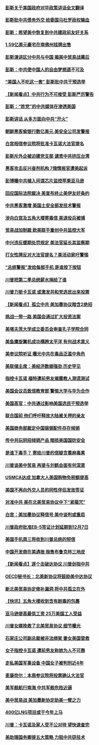 #### [彭斯关于美国政府对华政策讲话全文翻译](../pages/nsc412/n10762304.md?t=10050932?t=10050647) 

#### [彭斯批中共债务外交 给委国马杜罗政权输血](../pages/nsc412/n10762269.md?t=10050932?t=10050647) 

#### [彭斯：希望美中恢复到中共建政前友好关系](../pages/nsc412/n10761924.md?t=10050932?t=10050647) 

#### [1.59亿美元豪宅在南佛州挂牌出售](../pages/nsc412/n10762009.md?t=10050932?t=10050647) 

#### [彭斯演讲区分中共与中国 揭美中贸易战幕后](../pages/nsc412/n10761289.md?t=10050932?t=10050647) 

#### [彭斯：中共使中国人的自由梦想遥不可及](../pages/nsc412/n10761634.md?t=10050932?t=10050647) 

#### [“美国人不吃这一套” 彭斯批中共干预选举](../pages/nsc412/n10760952.md?t=10050932?t=10050647) 

#### [【新闻看点】中共行为不可接受 彭斯严厉警告](../pages/nsc412/n10761342.md?t=10050932?t=10050647) 

#### [彭斯：“姓党”的中共媒体在渗透美国](../pages/nsc412/n10761606.md?t=10050932?t=10050647) 

#### [彭斯讲话 从多方面向中共“开火”](../pages/nsc412/n10760650.md?t=10050932?t=10050647) 

#### [朝鲜黑客偷银行数亿美元 美安全公司发警报](../pages/nsc412/n10761499.md?t=10050932?t=10050647) 

#### [白宫相信参议院将批准卡瓦诺大法官提名](../pages/nsc412/n10761147.md?t=10050932?t=10050647) 

#### [彭斯斥外企被迫建党支部 谴责中共挤压台湾](../pages/nsc412/n10761443.md?t=10050932?t=10050647) 

#### [黑客攻击反兴奋剂机构  7俄情报官遭美起诉](../pages/nsc412/n10761055.md?t=10050932?t=10050647) 

#### [彭博曝中共植入间谍芯片监控苹果亚马逊](../pages/nsc412/n10761192.md?t=10050932?t=10050647) 

#### [回应国际法院裁决 美宣布终止美伊友好条约](../pages/nsc412/n10760153.md?t=10050932?t=10050647) 

#### [中共黑客激增 美国土安全部发技术警报](../pages/nsc412/n10760423.md?t=10050932?t=10050647) 

#### [涉向白宫及五角大楼寄毒信 美退役兵被捕](../pages/nsc412/n10759571.md?t=10050932?t=10050647) 

#### [贸易战加制裁 欧美联手重创中共监控大军](../pages/nsc412/n10759231.md?t=10050932?t=10050647) 

#### [中兴违反缓期处罚规定 美法官延长其监察期](../pages/nsc412/n10759508.md?t=10050932?t=10050647) 

#### [打女性牌反对大法官提名？美活动家吁警惕](../pages/nsc412/n10759145.md?t=10050932?t=10050647) 

#### [“总统警报”发给每部手机  是谁按下按钮](../pages/nsc412/n10759228.md?t=10050932?t=10050647) 

#### [川普把第二季总统薪水捐给了谁](../pages/nsc412/n10759156.md?t=10050932?t=10050647) 

#### [川普力挺卡瓦诺 或激发共和党选民出来投票](../pages/nsc412/n10758734.md?t=10050932?t=10050647) 

#### [【新闻看点】孤立中共 美加墨协议暗含2绝招](../pages/nsc412/n10758960.md?t=10050932?t=10050647) 

#### [挑战一带一路 美国会通过扩大投资法案](../pages/nsc412/n10759148.md?t=10050932?t=10050647) 

#### [美塔夫茨大学成立委员会审查孔子学院合同](../pages/nsc412/n10759094.md?t=10050932?t=10050647) 

#### [美鱼鹰旋翼机成功横跨太平洋 有何战术意义](../pages/nsc412/n10758986.md?t=10050932?t=10050647) 

#### [美参议院听证 曝光中共在毒品泛滥中角色](../pages/nsc412/n10758958.md?t=10050932?t=10050647) 

#### [美联储主席：美经济数据强劲 历史罕见](../pages/nsc412/n10758804.md?t=10050932?t=10050647) 

#### [指控卡瓦诺 福特遭前男友揭露教人测谎测试](../pages/nsc412/n10758872.md?t=10050932?t=10050647) 

#### [美国会议员致信教育部 警惕大学与华为合作](../pages/nsc412/n10758611.md?t=10050932?t=10050647) 

#### [美国高官：中共通过影响美国选民干预选举](../pages/nsc412/n10757562.md?t=10050932?t=10050647) 

#### [联合国前 他们呼吁释放大陆被关押的亲友](../pages/nsc412/n10756822.md?t=10050932?t=10050647) 

#### [美国商务部裁定中国锻钢配件存在倾销](../pages/nsc412/n10757782.md?t=10050932?t=10050647) 

#### [传中共玩阴招倾销产品 暗损美国国防安全](../pages/nsc412/n10757648.md?t=10050932?t=10050647) 

#### [是谁下毒手？ 寄给川普的信疑含蓖麻毒素](../pages/nsc412/n10757046.md?t=10050932?t=10050647) 

#### [川普谈美中贸易 再提与刘鹤会面有何深意](../pages/nsc412/n10756539.md?t=10050932?t=10050647) 

#### [USMCA达成 加拿大人美国购物免税额提高](../pages/nsc412/n10757558.md?t=10050932?t=10050647) 

#### [美国不再向外交人员的同性伴侣发放签证](../pages/nsc412/n10756972.md?t=10050932?t=10050647) 

#### [对准中共 美在北美贸易协议中下“紧箍咒”](../pages/nsc412/n10756876.md?t=10050932?t=10050647) 

#### [白宫：美加墨协议释信号 美中谈判或重启](../pages/nsc412/n10756858.md?t=10050932?t=10050647) 

#### [川普政府批准EB-5签证计划延期到12月7日](../pages/nsc412/n10756809.md?t=10050932?t=10050647) 

#### [美国手机周三将收到川普总统的短信](../pages/nsc412/n10756693.md?t=10050932?t=10050647) 

#### [中国开发商在美遇挫 抛售布鲁克林三地皮](../pages/nsc412/n10756541.md?t=10050932?t=10050647) 

#### [【新闻看点】逐个击破达协议 川普剑指中共](../pages/nsc412/n10756217.md?t=10050932?t=10050647) 

#### [OECD秘书长：北美新协议将鼓励美中达协议](../pages/nsc412/n10756498.md?t=10050932?t=10050647) 

#### [新北美贸易协定修补漏洞 将中共孤立在外](../pages/nsc412/n10756251.md?t=10050932?t=10050647) 

#### [【快讯】五角大楼收到含有剧毒的包裹](../pages/nsc412/n10756426.md?t=10050932?t=10050647) 

#### [亚马逊提高最低工资 25万美国工人受益](../pages/nsc412/n10756248.md?t=10050932?t=10050647) 

#### [川普女婿挽救了北美贸易协议 细节曝光](../pages/nsc412/n10756114.md?t=10050932?t=10050647) 

#### [石家庄公司副总裁被非法绑架 妻女美国营救](../pages/nsc412/n10754123.md?t=10050932?t=10050647) 

#### [女子指控卡瓦诺 遭前男友称她为人不可靠](../pages/nsc412/n10756168.md?t=10050932?t=10050647) 

#### [走私美国军事设备 中国女子被判刑近4年](../pages/nsc412/n10755437.md?t=10050932?t=10050647) 

#### [麦康奈尔：本周参议院将投票确认大法官](../pages/nsc412/n10755478.md?t=10050932?t=10050647) 

#### [美军舰航行南海 中共军舰危险近逼](../pages/nsc412/n10755171.md?t=10050932?t=10050647) 

#### [美中贸易战 美加墨新协定助美一臂之力](../pages/nsc412/n10754879.md?t=10050932?t=10050647) 

#### [400亿LNG项目或于今年上马](../pages/nsc412/n10754925.md?t=10050932?t=10050647) 

#### [川普：卡瓦诺及家人受不公对待 望快速查完](../pages/nsc412/n10754858.md?t=10050932?t=10050647) 

#### [美助理国务卿提五大策略 力阻中共窃技术](../pages/nsc412/n10754355.md?t=10050932?t=10050647) 


